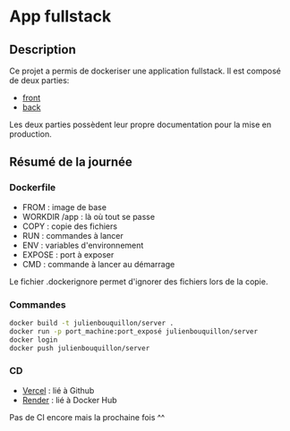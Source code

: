 # App fullstack

## Description

Ce projet a permis de dockeriser une application fullstack. Il est composé de deux parties:
- [front](front/README.md)
- [back](back/README.md)

Les deux parties possèdent leur propre documentation pour la mise en production.

## Résumé de la journée

### Dockerfile

- FROM : image de base
- WORKDIR /app : là où tout se passe
- COPY : copie des fichiers
- RUN : commandes à lancer
- ENV : variables d'environnement
- EXPOSE : port à exposer
- CMD : commande à lancer au démarrage

Le fichier .dockerignore permet d'ignorer des fichiers lors de la copie.

### Commandes

```bash
docker build -t julienbouquillon/server .
docker run -p port_machine:port_exposé julienbouquillon/server
docker login
docker push julienbouquillon/server
```

### CD

- [Vercel](https://vercel.com/) : lié à Github
- [Render](https://render.com/) : lié à Docker Hub

Pas de CI encore mais la prochaine fois ^^
